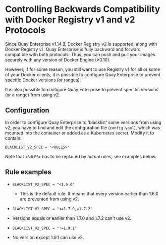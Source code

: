 # Controlling Backwards Compatibility with Docker Registry v1 and v2 Protocols

Since Quay Enterprise v1.14.0, Docker Registry v2 is supported, along with Docker Registry v1. Quay Enterprise is fully backward and forward compatible with both protocols. Thus, you can push and pull your images securely with any version of Docker Engine (≥0.10).

However, if for some reason, you still want to use Registry v1 for all or some of your Docker clients, it is possible to configure Quay Enterprise to prevent specific Docker versions (or ranges).

It is also possible to configure Quay Enterprise to prevent specific versions (or a range) from using v2.

## Configuration

In order to configure Quay Enterprise to 'blacklist' some versions from using v2, you have to find and edit the configuration file (`config.yaml`), which was mounted into the container or added as a Kubernetes secret. Modify it to contain:

    BLACKLIST_V2_SPEC = "<RULES>"
  
Note that `<RULES>` has to be replaced by actual rules, see examples below.

## Rule examples

- `BLACKLIST_V2_SPEC = "<1.6.0"`
  - This is the default rule. It means that every version earlier than 1.6.0 are prevented from using v2.

-  `BLACKLIST_V2_SPEC = "<=1.7.0,=1.7.2"`
  - Versions equals or earlier than 1.7.0 and 1.7.2 can't use v2.

-  `BLACKLIST_V2_SPEC = "!=1.9.1"`
  - No version except 1.9.1 can use v2.

